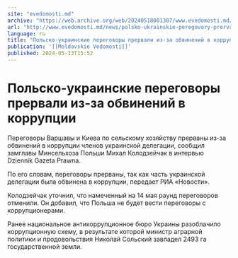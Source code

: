 ```yaml
---
site: "evedomosti.md"
archive: "https://web.archive.org/web/20240518001307/www.evedomosti.md/news/polsko-ukrainskie-peregovory-prervali-iz-za-obvinenij-v-korr"
url: "http://www.evedomosti.md/news/polsko-ukrainskie-peregovory-prervali-iz-za-obvinenij-v-korr"
language: ru
title: "Польско-украинские переговоры прервали из-за обвинений в коррупции"
publication: '[[Moldavskie Vedomosti]]'
published: 2024-05-13T15:52
---
```


# Польско-украинские переговоры прервали из-за обвинений в коррупции

Переговоры Варшавы и Киева по сельскому хозяйству прерваны из-за обвинений в коррупции членов украинской делегации, сообщил замглавы Минсельхоза Польши Михал Колодзейчак в интервью Dziennik Gazeta Prawna.

По его словам, переговоры прерваны, так как часть украинской делегации была обвинена в коррупции, передает РИА «Новости».

Колодзейчак уточнил, что намеченный на 14 мая раунд переговоров отменили. Он добавил, что Польша не будет вести переговоры с коррупционерами.

Ранее национальное антикоррупционное бюро Украины разоблачило коррупционную схему, в результате которой министр аграрной политики и продовольствия Николай Сольский завладел 2493 га государственной земли.